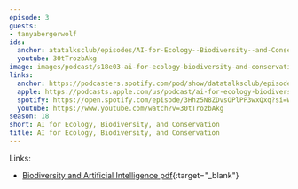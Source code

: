 ```yaml
---
episode: 3
guests:
- tanyabergerwolf
ids:
  anchor: atatalksclub/episodes/AI-for-Ecology--Biodiversity--and-Conservation---Tanya-Berger-Wolf-e2inadi
  youtube: 30tTrozbAkg
image: images/podcast/s18e03-ai-for-ecology-biodiversity-and-conservation.jpg
links:
  anchor: https://podcasters.spotify.com/pod/show/datatalksclub/episodes/AI-for-Ecology--Biodiversity--and-Conservation---Tanya-Berger-Wolf-e2inadi
  apple: https://podcasts.apple.com/us/podcast/ai-for-ecology-biodiversity-and-conservation-tanya/id1541710331?i=1000653709956
  spotify: https://open.spotify.com/episode/3Hhz5N8ZDvsOPlPP3wxQxq?si=WWMt07-7SI2FkT7ZXHuBDw
  youtube: https://www.youtube.com/watch?v=30tTrozbAkg
season: 18
short: AI for Ecology, Biodiversity, and Conservation
title: AI for Ecology, Biodiversity, and Conservation
---
```


Links:

* [Biodiversity and Artificial Intelligence pdf](https://www.gpai.ai/projects/responsible-ai/environment/biodiversity-and-AI-opportunities-recommendations-for-action.pdf){:target="_blank"}